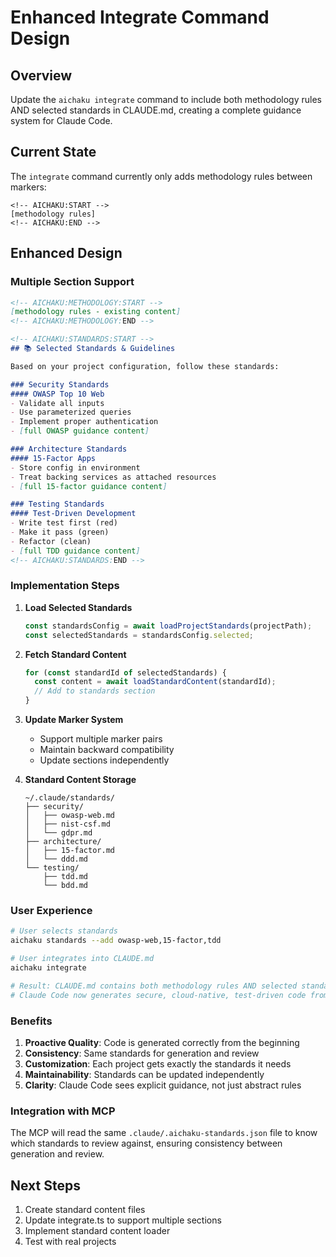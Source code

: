 # Enhanced Integrate Command Design

## Overview

Update the `aichaku integrate` command to include both methodology rules AND selected standards in CLAUDE.md, creating a complete guidance system for Claude Code.

## Current State

The `integrate` command currently only adds methodology rules between markers:
```
<!-- AICHAKU:START -->
[methodology rules]
<!-- AICHAKU:END -->
```

## Enhanced Design

### Multiple Section Support

```markdown
<!-- AICHAKU:METHODOLOGY:START -->
[methodology rules - existing content]
<!-- AICHAKU:METHODOLOGY:END -->

<!-- AICHAKU:STANDARDS:START -->
## 📚 Selected Standards & Guidelines

Based on your project configuration, follow these standards:

### Security Standards
#### OWASP Top 10 Web
- Validate all inputs
- Use parameterized queries
- Implement proper authentication
- [full OWASP guidance content]

### Architecture Standards  
#### 15-Factor Apps
- Store config in environment
- Treat backing services as attached resources
- [full 15-factor guidance content]

### Testing Standards
#### Test-Driven Development
- Write test first (red)
- Make it pass (green)
- Refactor (clean)
- [full TDD guidance content]
<!-- AICHAKU:STANDARDS:END -->
```

### Implementation Steps

1. **Load Selected Standards**
   ```typescript
   const standardsConfig = await loadProjectStandards(projectPath);
   const selectedStandards = standardsConfig.selected;
   ```

2. **Fetch Standard Content**
   ```typescript
   for (const standardId of selectedStandards) {
     const content = await loadStandardContent(standardId);
     // Add to standards section
   }
   ```

3. **Update Marker System**
   - Support multiple marker pairs
   - Maintain backward compatibility
   - Update sections independently

4. **Standard Content Storage**
   ```
   ~/.claude/standards/
   ├── security/
   │   ├── owasp-web.md
   │   ├── nist-csf.md
   │   └── gdpr.md
   ├── architecture/
   │   ├── 15-factor.md
   │   └── ddd.md
   └── testing/
       ├── tdd.md
       └── bdd.md
   ```

### User Experience

```bash
# User selects standards
aichaku standards --add owasp-web,15-factor,tdd

# User integrates into CLAUDE.md
aichaku integrate

# Result: CLAUDE.md contains both methodology rules AND selected standards
# Claude Code now generates secure, cloud-native, test-driven code from the start
```

### Benefits

1. **Proactive Quality**: Code is generated correctly from the beginning
2. **Consistency**: Same standards for generation and review
3. **Customization**: Each project gets exactly the standards it needs
4. **Maintainability**: Standards can be updated independently
5. **Clarity**: Claude Code sees explicit guidance, not just abstract rules

### Integration with MCP

The MCP will read the same `.claude/.aichaku-standards.json` file to know which standards to review against, ensuring consistency between generation and review.

## Next Steps

1. Create standard content files
2. Update integrate.ts to support multiple sections
3. Implement standard content loader
4. Test with real projects